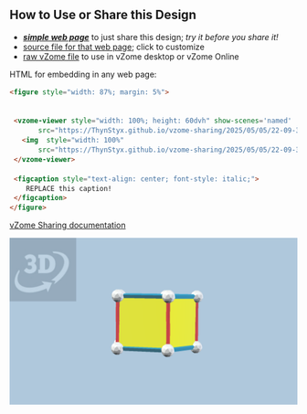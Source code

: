 
## How to Use or Share this Design

 - [***simple web page***](<https://ThynStyx.github.io/vzome-sharing/2025/05/05/22-09-31-Module-Z-Pentagonal-Prism/>) to just share this design; *try it before you share it!*
 - [source file for that web page](<https://github.com/ThynStyx/vzome-sharing/edit/main/2025/05/05/22-09-31-Module-Z-Pentagonal-Prism/index.md>); click to customize
 - [raw vZome file](<https://raw.githubusercontent.com/ThynStyx/vzome-sharing/main/2025/05/05/22-09-31-Module-Z-Pentagonal-Prism/Module-Z-Pentagonal-Prism.vZome>) to use in vZome desktop or vZome Online
 
 HTML for embedding in any web page:
 ```html
<figure style="width: 87%; margin: 5%">
  
  
  <vzome-viewer style="width: 100%; height: 60dvh" show-scenes='named'
        src="https://ThynStyx.github.io/vzome-sharing/2025/05/05/22-09-31-Module-Z-Pentagonal-Prism/Module-Z-Pentagonal-Prism.vZome" >
    <img  style="width: 100%"
        src="https://ThynStyx.github.io/vzome-sharing/2025/05/05/22-09-31-Module-Z-Pentagonal-Prism/Module-Z-Pentagonal-Prism.png" >
  </vzome-viewer>

  <figcaption style="text-align: center; font-style: italic;">
     REPLACE this caption!
  </figcaption>
</figure>

 ```

[vZome Sharing documentation](https://vzome.github.io/vzome/sharing.html#how-it-works)

![Image](<Module-Z-Pentagonal-Prism.png>)

